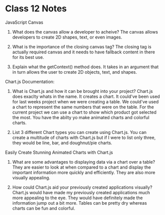 # Class 12 Notes

JavaScript Canvas

1. What does the canvas allow a developer to acheive?
The canvas allows developers to create 2D shapes, text, or even images.

2. What is the importance of the closing canvas tag?
The closing tag is actually required canvas and it needs to have fallback content in there for its best use.

3. Explain what the getContext() method does.
It takes in an argument that in turn allows the user to create 2D objects, text, and shapes.

Chart.js Documentation:

1. What is Chart.js and how it can be brought into your project?
Chart.js does exaclty whats in the name. It creates a chart. It could've been used for last weeks project when we were creating a table. We could've used a chart to represent the same numbers that were on the table. For the current project we can use a chart to show which product got selected the most. You have the abilty yo make animated charts and colorful charts.

2. List 3 different Chart types you can create using Chart.js.
You can create a multitude of charts with Chart.js but if I were to list only three, they would be line, bar, and doughnut/pie charts.

Easily Create Stunning Animated Charts with Chart.js

1. What are some advantages to displaying data via a chart over a table?
They are easier to look at when compared to a chart and display the important information more quickly and efficiently. They are also more visually appealing.

2. How could Chart.js aid your previously created applications visually?
Chart.js would have made my previously created applications much more appealing to the eye. They would have definitely made the information jump out a bit more. Tables can be pretty dry whereas charts can be fun and colorful.